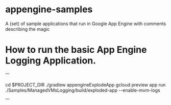 # appengine-samples
A (set) of sample applications that run in Google App Engine with comments describing the magic

How to run the basic App Engine Logging Application.
=======================================================

'''

 cd $PROJECT_DIR
 ./gradlew appengineExplodeApp
 gcloud preview app run ./Samples/ManagedVMsLogging/build/exploded-app --enable-mvm-logs

'''
  

